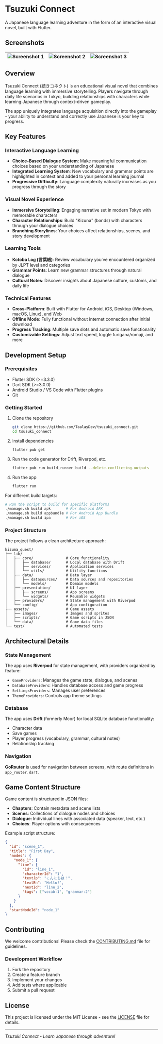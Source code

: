 # Tsuzuki Connect

A Japanese language learning adventure in the form of an interactive visual novel, built with Flutter.

## Screenshots

|![Screenshot 1](https://is2-ssl.mzstatic.com/image/thumb/PurpleSource221/v4/f8/73/4a/f8734aac-769a-7fce-e408-a2afb71c96a7/1255@3x__U00281_U0029__U00281_U0029.png/0x0ss.png)   | ![Screenshot 2](https://is2-ssl.mzstatic.com/image/thumb/PurpleSource221/v4/39/86/51/39865143-d090-8fa5-da67-91a6821f1181/1256@3x__U00282_U0029__U00281_U0029.png/0x0ss.png)  | ![Screenshot 3](https://is2-ssl.mzstatic.com/image/thumb/PurpleSource221/v4/4a/2a/b0/4a2ab09c-4b34-ff74-1a59-f8856ffe472c/1258@3x__U00282_U0029__U00281_U0029.png/0x0ss.png)  |
|---|---|---|


## Overview

Tsuzuki Connect (続きコネクト) is an educational visual novel that combines language learning with immersive storytelling. Players navigate through daily life scenarios in Tokyo, building relationships with characters while learning Japanese through context-driven gameplay.

The app uniquely integrates language acquisition directly into the gameplay - your ability to understand and correctly use Japanese is your key to progress.

## Key Features

### Interactive Language Learning
- **Choice-Based Dialogue System**: Make meaningful communication choices based on your understanding of Japanese
- **Integrated Learning System**: New vocabulary and grammar points are highlighted in context and added to your personal learning journal
- **Progressive Difficulty**: Language complexity naturally increases as you progress through the story

### Visual Novel Experience
- **Immersive Storytelling**: Engaging narrative set in modern Tokyo with memorable characters
- **Character Relationships**: Build "Kizuna" (bonds) with characters through your dialogue choices
- **Branching Storylines**: Your choices affect relationships, scenes, and story development

### Learning Tools
- **Kotoba Log (言葉帳)**: Review vocabulary you've encountered organized by JLPT level and categories
- **Grammar Points**: Learn new grammar structures through natural dialogue
- **Cultural Notes**: Discover insights about Japanese culture, customs, and daily life

### Technical Features
- **Cross-Platform**: Built with Flutter for Android, iOS, Desktop (Windows, macOS, Linux), and Web
- **Offline Mode**: Fully functional without internet connection after initial download
- **Progress Tracking**: Multiple save slots and automatic save functionality
- **Customizable Settings**: Adjust text speed, toggle furigana/romaji, and more

## Development Setup

### Prerequisites
- Flutter SDK (>=3.3.0)
- Dart SDK (>=3.0.0)
- Android Studio / VS Code with Flutter plugins
- Git

### Getting Started

1. Clone the repository
   ```bash
   git clone https://github.com/TaalayDev/tsuzuki_connect.git
   cd tsuzuki_connect
   ```

2. Install dependencies
   ```bash
   flutter pub get
   ```

3. Run the code generator for Drift, Riverpod, etc.
   ```bash
   flutter pub run build_runner build --delete-conflicting-outputs
   ```

4. Run the app
   ```bash
   flutter run
   ```

For different build targets:
```bash
# Run the script to build for specific platforms
./manage.sh build apk       # For Android APK
./manage.sh build appbundle # For Android App Bundle
./manage.sh build ipa       # For iOS
```

### Project Structure

The project follows a clean architecture approach:

```
kizuna_quest/
├── lib/
│   ├── core/               # Core functionality
│   │   ├── database/       # Local database with Drift
│   │   ├── services/       # Application services
│   │   └── utils/          # Utility functions
│   ├── data/               # Data layer
│   │   ├── datasources/    # Data sources and repositories
│   │   └── models/         # Domain models
│   ├── presentation/       # UI layer
│   │   ├── screens/        # App screens
│   │   └── widgets/        # Reusable widgets
│   ├── providers/          # State management with Riverpod
│   └── config/             # App configuration
├── assets/                 # Game assets
│   ├── images/             # Images and sprites
│   ├── scripts/            # Game scripts in JSON
│   └── data/               # Game data files
└── test/                   # Automated tests
```

## Architectural Details

### State Management
The app uses **Riverpod** for state management, with providers organized by feature:
- `GameProviders`: Manages the game state, dialogue, and scenes
- `DatabaseProviders`: Handles database access and game progress
- `SettingsProviders`: Manages user preferences
- `ThemeProviders`: Controls app theme settings

### Database
The app uses **Drift** (formerly Moor) for local SQLite database functionality:
- Character data
- Save games
- Player progress (vocabulary, grammar, cultural notes)
- Relationship tracking

### Navigation
**GoRouter** is used for navigation between screens, with route definitions in `app_router.dart`.

## Game Content Structure

Game content is structured in JSON files:
- **Chapters**: Contain metadata and scene lists
- **Scenes**: Collections of dialogue nodes and choices
- **Dialogue**: Individual lines with associated data (speaker, text, etc.)
- **Choices**: Player options with consequences

Example script structure:
```json
{
  "id": "scene_1",
  "title": "First Day",
  "nodes": {
    "node_1": {
      "line": {
        "id": "line_1",
        "characterId": "1",
        "textJp": "こんにちは！",
        "textEn": "Hello!",
        "nextId": "line_2",
        "tags": ["vocab:1", "grammar:2"]
      }
    }
  },
  "startNodeId": "node_1"
}
```

## Contributing

We welcome contributions! Please check the [CONTRIBUTING.md](CONTRIBUTING.md) file for guidelines.

### Development Workflow
1. Fork the repository
2. Create a feature branch
3. Implement your changes
4. Add tests where applicable
5. Submit a pull request

## License

This project is licensed under the MIT License - see the [LICENSE](LICENSE) file for details.

---

*Tsuzuki Connect - Learn Japanese through adventure!*